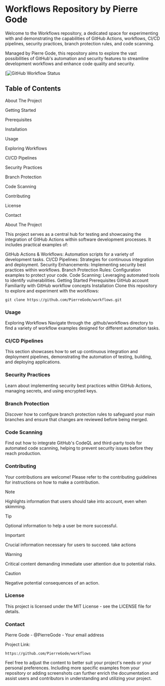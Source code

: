 # Workflows Repository by Pierre Gode
Welcome to the Workflows repository, a dedicated space for experimenting with and demonstrating the capabilities of GitHub Actions, workflows, CI/CD pipelines, security practices, branch protection rules, and code scanning.<p> Managed by Pierre Gode, this repository aims to explore the vast possibilities of GitHub's automation and security features to streamline development workflows and enhance code quality and security.

[![GitHub Workflow Status](https://github.com/PierreGode/workflows/actions/workflows/WORKFLOW-FILE/badge.svg)


## Table of Contents
About The Project<p>
Getting Started<p>
Prerequisites<p>
Installation<p>
Usage<p>
Exploring Workflows<p>
CI/CD Pipelines<p>
Security Practices<p>
Branch Protection<p>
Code Scanning<p>
Contributing<p>
License<p>
Contact<p>
About The Project<p>
This project serves as a central hub for testing and showcasing the integration of GitHub Actions within software development processes. It includes practical examples of:

GitHub Actions & Workflows: Automation scripts for a variety of development tasks.
CI/CD Pipelines: Strategies for continuous integration and deployment.
Security Enhancements: Implementing security best practices within workflows.
Branch Protection Rules: Configuration examples to protect your code.
Code Scanning: Leveraging automated tools to identify vulnerabilities.
Getting Started
Prerequisites
GitHub account
Familiarity with GitHub workflow concepts
Installation
Clone this repository to explore and experiment with the workflows:


```
git clone https://github.com/PierreGode/workflows.git
```

### Usage
Exploring Workflows
Navigate through the .github/workflows directory to find a variety of workflow examples designed for different automation tasks.

### CI/CD Pipelines
This section showcases how to set up continuous integration and deployment pipelines, demonstrating the automation of testing, building, and deploying applications.

### Security Practices
Learn about implementing security best practices within GitHub Actions, managing secrets, and using encrypted keys.

### Branch Protection
Discover how to configure branch protection rules to safeguard your main branches and ensure that changes are reviewed before being merged.

### Code Scanning
Find out how to integrate GitHub's CodeQL and third-party tools for automated code scanning, helping to prevent security issues before they reach production.

### Contributing
Your contributions are welcome! Please refer to the contributing guidelines for instructions on how to make a contribution.

> [!NOTE]  
> Highlights information that users should take into account, even when skimming.

> [!TIP]
> Optional information to help a user be more successful.

> [!IMPORTANT]  
> Crucial information necessary for users to succeed.
> take actions

> [!WARNING]  
> Critical content demanding immediate user attention due to potential risks.

> [!CAUTION]
> Negative potential consequences of an action.



### License
This project is licensed under the MIT License - see the LICENSE file for details.

### Contact
Pierre Gode - @PierreGode - Your email address

Project Link: 
```
https://github.com/PierreGode/workflows
```

Feel free to adjust the content to better suit your project's needs or your personal preferences. Including more specific examples from your repository or adding screenshots can further enrich the documentation and assist users and contributors in understanding and utilizing your project.
